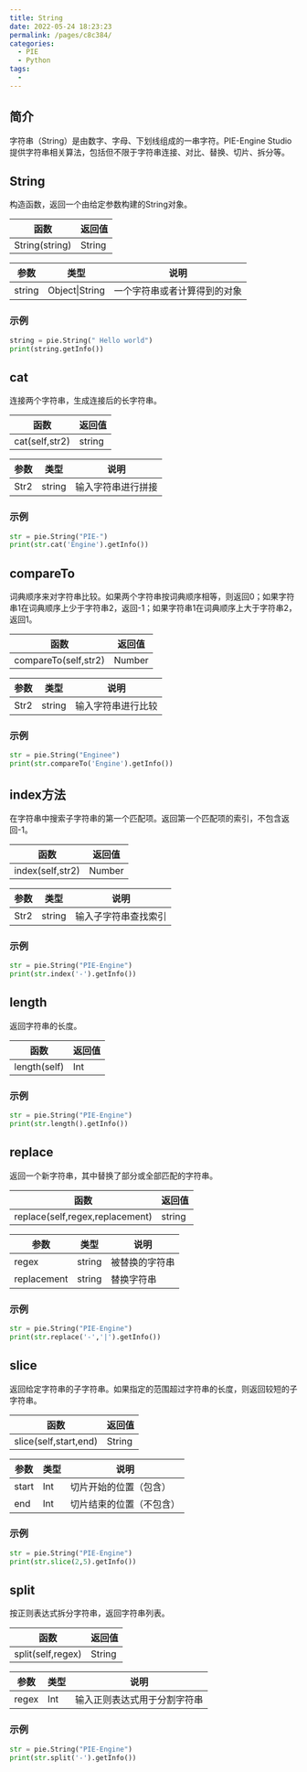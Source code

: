 ```yaml
---
title: String
date: 2022-05-24 18:23:23
permalink: /pages/c8c384/
categories:
  - PIE
  - Python
tags:
  - 
---
```

## 简介

字符串（String）是由数字、字母、下划线组成的一串字符。PIE-Engine Studio提供字符串相关算法，包括但不限于字符串连接、对比、替换、切片、拆分等。

## String
构造函数，返回一个由给定参数构建的String对象。

| 函数           | 返回值 |
| -------------- | ------ |
| String(string) | String |

| 参数   | 类型           | 说明                         |
| ------ | -------------- | ---------------------------- |
| string | Object\|String | 一个字符串或者计算得到的对象 |

### 示例
```python
string = pie.String(" Hello world")
print(string.getInfo())
```

## cat
连接两个字符串，生成连接后的长字符串。

| 函数           | 返回值 |
| -------------- | ------ |
| cat(self,str2) | string |

| 参数 | 类型   | 说明               |
| ---- | ------ | ------------------ |
| Str2 | string | 输入字符串进行拼接 |

### 示例
```python
str = pie.String("PIE-")
print(str.cat('Engine').getInfo())
```

## compareTo
词典顺序来对字符串比较。如果两个字符串按词典顺序相等，则返回0；如果字符串1在词典顺序上少于字符串2，返回-1；如果字符串1在词典顺序上大于字符串2，返回1。

| 函数                 | 返回值 |
| -------------------- | ------ |
| compareTo(self,str2) | Number |

| 参数 | 类型   | 说明               |
| ---- | ------ | ------------------ |
| Str2 | string | 输入字符串进行比较 |

### 示例
```python
str = pie.String("Enginee")
print(str.compareTo('Engine').getInfo())
```

## index方法
在字符串中搜索子字符串的第一个匹配项。返回第一个匹配项的索引，不包含返回-1。

| 函数             | 返回值 |
| ---------------- | ------ |
| index(self,str2) | Number |

| 参数 | 类型   | 说明                 |
| ---- | ------ | -------------------- |
| Str2 | string | 输入子字符串查找索引 |

### 示例
```python
str = pie.String("PIE-Engine")
print(str.index('-').getInfo())
```

## length
返回字符串的长度。

| 函数         | 返回值 |
| ------------ | ------ |
| length(self) | Int    |

### 示例
```python
str = pie.String("PIE-Engine")
print(str.length().getInfo())
```

## replace
返回一个新字符串，其中替换了部分或全部匹配的字符串。

| 函数                            | 返回值 |
| ------------------------------- | ------ |
| replace(self,regex,replacement) | string |

| 参数        | 类型   | 说明           |
| ----------- | ------ | -------------- |
| regex       | string | 被替换的字符串 |
| replacement | string | 替换字符串     |

### 示例
```python
str = pie.String("PIE-Engine")
print(str.replace('-','|').getInfo())
```

## slice
返回给定字符串的子字符串。如果指定的范围超过字符串的长度，则返回较短的子字符串。

| 函数                  | 返回值 |
| --------------------- | ------ |
| slice(self,start,end) | String |

| 参数  | 类型 | 说明                     |
| ----- | ---- | ------------------------ |
| start | Int  | 切片开始的位置（包含）   |
| end   | Int  | 切片结束的位置（不包含） |

### 示例
```python
str = pie.String("PIE-Engine")
print(str.slice(2,5).getInfo())
```

## split
按正则表达式拆分字符串，返回字符串列表。

| 函数              | 返回值 |
| ----------------- | ------ |
| split(self,regex) | String |

| 参数  | 类型 | 说明                         |
| ----- | ---- | ---------------------------- |
| regex | Int  | 输入正则表达式用于分割字符串 |

### 示例
```python
str = pie.String("PIE-Engine")
print(str.split('-').getInfo())
```